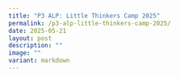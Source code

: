 ```yaml
---
title: "P3 ALP: Little Thinkers Camp 2025"
permalink: /p3-alp-little-thinkers-camp-2025/
date: 2025-05-21
layout: post
description: ""
image: ""
variant: markdown
---
```

